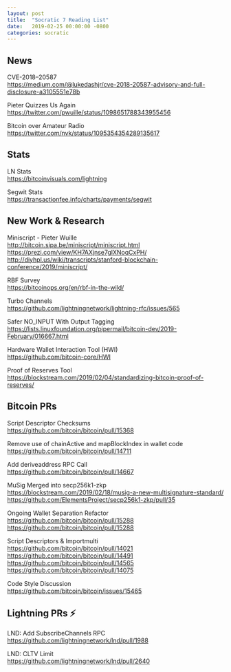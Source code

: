 ```yaml
---
layout: post
title:  "Socratic 7 Reading List"
date:   2019-02-25 00:00:00 -0800
categories: socratic
---
```



## News

CVE-2018–20587  
<https://medium.com/@lukedashjr/cve-2018-20587-advisory-and-full-disclosure-a3105551e78b>

Pieter Quizzes Us Again  
<https://twitter.com/pwuille/status/1098651788343955456>

Bitcoin over Amateur Radio  
<https://twitter.com/nvk/status/1095354354289135617>


## Stats

LN Stats  
<https://bitcoinvisuals.com/lightning>

Segwit Stats  
<https://transactionfee.info/charts/payments/segwit>


## New Work & Research

Miniscript - Pieter Wuille  
<http://bitcoin.sipa.be/miniscript/miniscript.html>  
<https://prezi.com/view/KH7AXjnse7glXNoqCxPH/>  
<http://diyhpl.us/wiki/transcripts/stanford-blockchain-conference/2019/miniscript/>  

RBF Survey  
<https://bitcoinops.org/en/rbf-in-the-wild/>

Turbo Channels  
<https://github.com/lightningnetwork/lightning-rfc/issues/565>

Safer NO_INPUT With Output Tagging  
<https://lists.linuxfoundation.org/pipermail/bitcoin-dev/2019-February/016667.html>

Hardware Wallet Interaction Tool (HWI)  
<https://github.com/bitcoin-core/HWI>

Proof of Reserves Tool  
<https://blockstream.com/2019/02/04/standardizing-bitcoin-proof-of-reserves/>


## Bitcoin PRs

Script Descriptor Checksums  
<https://github.com/bitcoin/bitcoin/pull/15368>

Remove use of chainActive and mapBlockIndex in wallet code  
<https://github.com/bitcoin/bitcoin/pull/14711>

Add deriveaddress RPC Call  
<https://github.com/bitcoin/bitcoin/pull/14667>

MuSig Merged into secp256k1-zkp  
<https://blockstream.com/2019/02/18/musig-a-new-multisignature-standard/>  
<https://github.com/ElementsProject/secp256k1-zkp/pull/35>

Ongoing Wallet Separation Refactor  
<https://github.com/bitcoin/bitcoin/pull/15288>  
<https://github.com/bitcoin/bitcoin/pull/15288>

Script Descriptors & Importmulti  
<https://github.com/bitcoin/bitcoin/pull/14021>  
<https://github.com/bitcoin/bitcoin/pull/14491>  
<https://github.com/bitcoin/bitcoin/pull/14565>  
<https://github.com/bitcoin/bitcoin/pull/14075>  

Code Style Discussion  
<https://github.com/bitcoin/bitcoin/issues/15465>


## Lightning PRs ⚡


LND: Add SubscribeChannels RPC  
<https://github.com/lightningnetwork/lnd/pull/1988>

LND: CLTV Limit  
<https://github.com/lightningnetwork/lnd/pull/2640>


